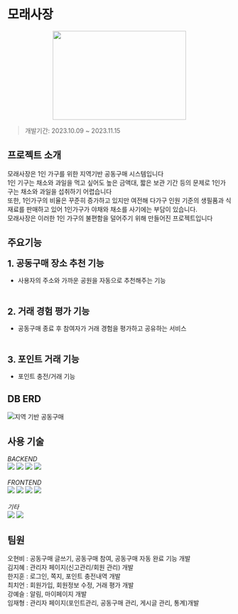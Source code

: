 # 모래사장

<p align="center">
<img src="https://github.com/hyeon0678/moraeSajang/assets/115452850/8ad16dfa-b48f-4038-9bb4-f8f1b636d1d2" width="300" height="200"/>
</p>

> 개발기간: 2023.10.09 ~ 2023.11.15


## 프로젝트 소개
모래사장은 1인 가구를 위한 지역기반 공동구매 시스템입니다<br/>
1인 기구는 채소와 과일을 먹고 싶어도 높은 금액대, 짧은 보관 기간 등의 문제로 1인가구는 채소와 과일을 섭취하기 어렵습니다<br/>
또한, 1인가구의 비율은 꾸준히 증가하고 있지만 여전해 다가구 인원 기준의 생필품과 식재료를 판매하고 있어 1인가구가 야채와 채소를 사기에는 부담이 있습니다.<br/>
모래사장은 이러한 1인 가구의 불편함을 덜어주기 위해 만들어진 프로젝트입니다


## 주요기능
<span style="font-size: 20px;">__1. 공동구매 장소 추천 기능__</span><br/>
- 사용자의 주소와 가까운 공원을 자동으로 추천해주는 기능
<br/>

<span style="font-size: 20px;">__2. 거래 경험 평가 기능__</span><br/>
- 공동구매 종료 후 참여자가 거래 경험을 평가하고 공유하는 서비스
<br/>

<span style="font-size: 20px;">__3. 포인트 거래 기능__</span><br/>
- 포인트 충전/거래 기능

## DB ERD
![지역 기반 공동구매](https://github.com/hyeon0678/moraeSajang/assets/115452850/62a89721-01d5-4c5f-9583-ca9faf014e2f)

## 사용 기술
_BACKEND_
<br/>
<img src="https://img.shields.io/badge/java-007396?style=for-the-badge&logo=java&logoColor=white"> 
<img src="https://img.shields.io/badge/spring-6DB33F?style=for-the-badge&logo=spring&logoColor=white">
<img src="https://img.shields.io/badge/mybatis-007396?style=for-the-badge&logo=java&logoColor=white">
<img src="https://img.shields.io/badge/mariaDB-003545?style=for-the-badge&logo=mariaDB&logoColor=white">
<br/>
<br/>
_FRONTEND_
<br/>
  <img src="https://img.shields.io/badge/html5-E34F26?style=for-the-badge&logo=html5&logoColor=white"> 
  <img src="https://img.shields.io/badge/css-1572B6?style=for-the-badge&logo=css3&logoColor=white"> 
  <img src="https://img.shields.io/badge/javascript-F7DF1E?style=for-the-badge&logo=javascript&logoColor=black"> 
  <img src="https://img.shields.io/badge/jquery-0769AD?style=for-the-badge&logo=jquery&logoColor=white">
<br/>
<br/>
_기타_
<br/>
  <img src="https://img.shields.io/badge/github-181717?style=for-the-badge&logo=github&logoColor=white">
  <img src="https://img.shields.io/badge/git-F05032?style=for-the-badge&logo=git&logoColor=white">

## 팀원
오현비 : 공동구매 글쓰기, 공동구매 참여, 공동구매 자동 완료 기능 개발 <br/>
김지혜 : 관리자 페이지(신고관리/회원 관리) 개발 <br/>
한지훈 : 로그인, 쪽지, 포인트 충전내역 개발 <br/>
최치언 : 회원가입, 회원정보 수정, 거래 평가 개발 <br/>
강예슬 : 알림, 마이페이지 개발 <br/>
임재형 : 관리자 페이지(포인트관리, 공동구매 관리, 게시글 관리, 통계)개발  


